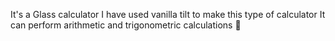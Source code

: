 It's a Glass calculator
I have used vanilla tilt to make this type of calculator
It can perform arithmetic and trigonometric calculations 🧮

